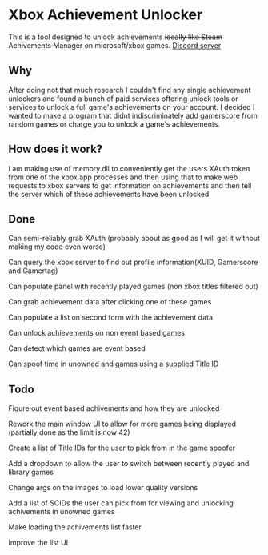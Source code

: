 # Xbox Achievement Unlocker
This is a tool designed to unlock achievements ~~ideally like Steam Achivements Manager~~ on microsoft/xbox games.
[Discord server](https://discord.gg/ugDvSw7cns)

## Why
After doing not that much research I couldn't find any single achievement unlockers and found a bunch of paid services offering unlock tools or services to unlock a full game's achievements on your account.
I decided I wanted to make a program that didnt indiscriminately add gamerscore from random games or charge you to unlock a game's achievements.

## How does it work?
I am making use of memory.dll to conveniently get the users XAuth token from one of the xbox app processes and then using that to make web requests to xbox servers to get information on achievements and then tell the server which of these achievements have been unlocked

## Done
Can semi-reliably grab XAuth (probably about as good as I will get it without making my code even worse)

Can query the xbox server to find out profile information(XUID, Gamerscore and Gamertag)

Can populate panel with recently played games (non xbox titles filtered out)

Can grab achievement data after clicking one of these games

Can populate a list on second form with the achievement data

Can unlock achievements on non event based games

Can detect which games are event based

Can spoof time in unowned and games using a supplied Title ID
## Todo
Figure out event based achivements and how they are unlocked

Rework the main window UI to allow for more games being displayed (partially done as the limit is now 42)

Create a list of Title IDs for the user to pick from in the game spoofer

Add a dropdown to allow the user to switch between recently played and library games

Change args on the images to load lower quality versions

Add a list of SCIDs the user can pick from for viewing and unlocking achivements in unowned games

Make loading the achivements list faster

Improve the list UI
